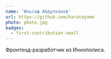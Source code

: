 ```yaml
---
name: 'Ильсаф Абдулхаков'
url: https://github.com/harutoyume
photo: photo.jpg
badges:
  - first-contribution-small
---
```


Фронтенд-разработчик из Иннополиса.
